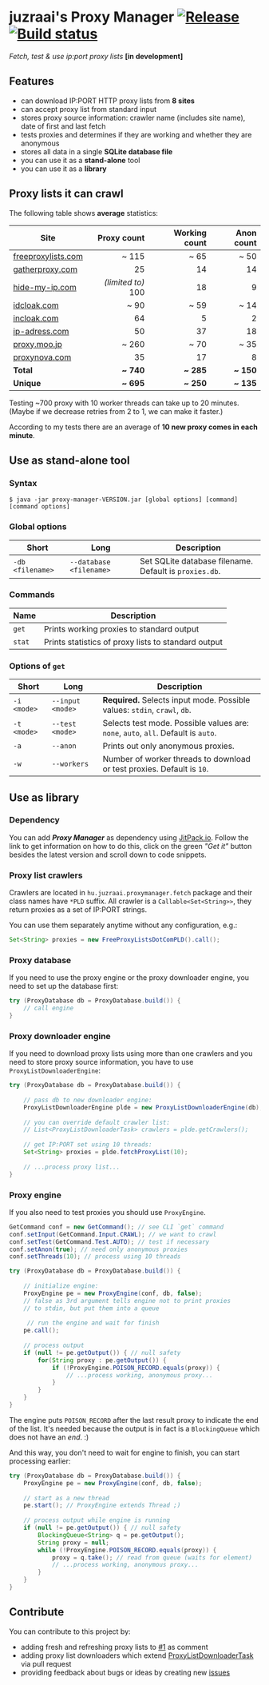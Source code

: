 # juzraai's Proxy Manager [![Release](https://jitpack.io/v/juzraai/proxy-manager.svg)](https://jitpack.io/#juzraai/proxy-manager) [![Build status](https://travis-ci.org/juzraai/proxy-manager.svg)](https://travis-ci.org/juzraai/proxy-manager)

*Fetch, test &amp; use ip:port proxy lists* **[in development]**



## Features



* can download IP:PORT HTTP proxy lists from **8 sites**
* can accept proxy list from standard input
* stores proxy source information: crawler name (includes site name), date of first and last fetch
* tests proxies and determines if they are working and whether they are anonymous
* stores all data in a single **SQLite database file**
* you can use it as a **stand-alone** tool
* you can use it as a **library**



## Proxy lists it can crawl



The following table shows **average** statistics:

Site | Proxy count | Working count | Anon count
-----|------------:|--------------:|-----------:
[freeproxylists.com](http://www.freeproxylists.com/anon.php)              | ~ 115 | ~ 65 | ~ 50
[gatherproxy.com](http://gatherproxy.com/proxylist/anonymity/?t=Elite)    |    25 |   14 |   14
[hide-my-ip.com](https://www.hide-my-ip.com/proxylist.shtml) | *(limited to)* 100 |   18 |    9
[idcloak.com](http://www.idcloak.com/proxylist/free-proxy-ip-list.html)   |  ~ 90 | ~ 59 | ~ 14
[incloak.com](https://incloak.com/proxy-list/)                            |    64 |    5 |    2
[ip-adress.com](http://www.ip-adress.com/proxy_list/?k=time&d=desc)       |    50 |   37 |   18
[proxy.moo.jp](http://proxy.moo.jp/?u=90)                                 | ~ 260 | ~ 70 | ~ 35
[proxynova.com](http://www.proxynova.com/proxy-server-list/)              |    35 |   17 |    8
**Total**  | **~ 740** | **~ 285** | **~ 150**
**Unique** | **~ 695** | **~ 250** | **~ 135**

Testing ~700 proxy with 10 worker threads can take up to 20 minutes. (Maybe if we decrease retries from 2 to 1, we can make it faster.)

According to my tests there are an average of **10 new proxy comes in each minute**.



## Use as stand-alone tool



### Syntax

`$ java -jar proxy-manager-VERSION.jar [global options] [command] [command options]`



### Global options

Short            | Long                    | Description
-----------------|-------------------------|------------
`-db <filename>` | `--database <filename>` | Set SQLite database filename. Default is `proxies.db`.



### Commands

Name   | Description
-------|------------
`get`  | Prints working proxies to standard output
`stat` | Prints statistics of proxy lists to standard output



### Options of `get`

Short             | Long                    | Description
------------------|-------------------------|------------
`-i <mode>`       | `--input <mode>`        | **Required.** Selects input mode. Possible values: `stdin`, `crawl`, `db`.
`-t <mode>`       | `--test <mode>`         | Selects test mode. Possible values are: `none`, `auto`, `all`. Default is `auto`.
`-a`              | `--anon`                | Prints out only anonymous proxies.
`-w`              | `--workers`             | Number of worker threads to download or test proxies. Default is `10`.



## Use as library



### Dependency

You can add ***Proxy Manager*** as dependency using [JitPack.io](https://jitpack.io/#juzraai/toolbox). Follow the link to get information on how to do this, click on the green *"Get it"* button besides the latest version and scroll down to code snippets.



### Proxy list crawlers

Crawlers are located in `hu.juzraai.proxymanager.fetch` package and their class names have `*PLD` suffix. All crawler is a `Callable<Set<String>>`, they return proxies as a set of IP:PORT strings.

You can use them separately anytime without any configuration, e.g.:

```java
Set<String> proxies = new FreeProxyListsDotComPLD().call();
```



### Proxy database

If you need to use the proxy engine or the proxy downloader engine, you need to set up the database first:

```java
try (ProxyDatabase db = ProxyDatabase.build()) {
	// call engine
}
```



### Proxy downloader engine

If you need to download proxy lists using more than one crawlers and you need to store proxy source information, you have to use `ProxyListDownloaderEngine`:

```java
try (ProxyDatabase db = ProxyDatabase.build()) {
	
	// pass db to new downloader engine:
	ProxyListDownloaderEngine plde = new ProxyListDownloaderEngine(db);
	
	// you can override default crawler list:
	// List<ProxyListDownloaderTask> crawlers = plde.getCrawlers();
	
	// get IP:PORT set using 10 threads:
	Set<String> proxies = plde.fetchProxyList(10);
	
	// ...process proxy list...
}
```



### Proxy engine

If you also need to test proxies you should use `ProxyEngine`.


```java
GetCommand conf = new GetCommand(); // see CLI `get` command
conf.setInput(GetCommand.Input.CRAWL); // we want to crawl
conf.setTest(GetCommand.Test.AUTO); // test if necessary
conf.setAnon(true); // need only anonymous proxies
conf.setThreads(10); // process using 10 threads

try (ProxyDatabase db = ProxyDatabase.build()) {
	
	// initialize engine:
	ProxyEngine pe = new ProxyEngine(conf, db, false);
	// false as 3rd argument tells engine not to print proxies
	// to stdin, but put them into a queue
	
	 // run the engine and wait for finish
	pe.call();
	
	// process output
	if (null != pe.getOutput()) { // null safety
		for(String proxy : pe.getOutput()) {
			if (!ProxyEngine.POISON_RECORD.equals(proxy)) {
				// ...process working, anonymous proxy...
			}
		}
	}
}
```

The engine puts `POISON_RECORD` after the last result proxy to indicate the end of the list. It's needed because the output is in fact is a `BlockingQueue` which does not have an *end*. :)
 
And this way, you don't need to wait for engine to finish, you can start processing earlier:

```java
try (ProxyDatabase db = ProxyDatabase.build()) {
	ProxyEngine pe = new ProxyEngine(conf, db, false);
	
	// start as a new thread
	pe.start(); // ProxyEngine extends Thread ;)
	
	// process output while engine is running
	if (null != pe.getOutput()) { // null safety
		BlockingQueue<String> q = pe.getOutput();
		String proxy = null;
		while (!ProxyEngine.POISON_RECORD.equals(proxy)) {
			proxy = q.take(); // read from queue (waits for element)
			// ...process working, anonymous proxy...
		}
	}	
}
```



## Contribute



You can contribute to this project by:

* adding fresh and refreshing proxy lists to [#1](https://github.com/juzraai/proxy-manager/issues/1) as comment
* adding proxy list downloaders which extend [ProxyListDownloaderTask](https://github.com/juzraai/proxy-manager/blob/master/src/main/java/hu/juzraai/proxymanager/fetch/ProxyListDownloaderTask.java) via pull request
* providing feedback about bugs or ideas by creating new [issues](https://github.com/juzraai/proxy-manager/issues/)
